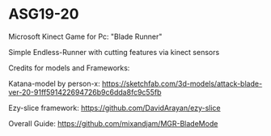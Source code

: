 # ASG19-20
Microsoft Kinect Game for Pc: "Blade Runner"

Simple Endless-Runner with cutting features via kinect sensors

Credits for models and Frameworks:

Katana-model by person-x:
https://sketchfab.com/3d-models/attack-blade-ver-20-91ff591422694726b9c6dda8fc9c55fb

Ezy-slice framework:
https://github.com/DavidArayan/ezy-slice

Overall Guide:
https://github.com/mixandjam/MGR-BladeMode

